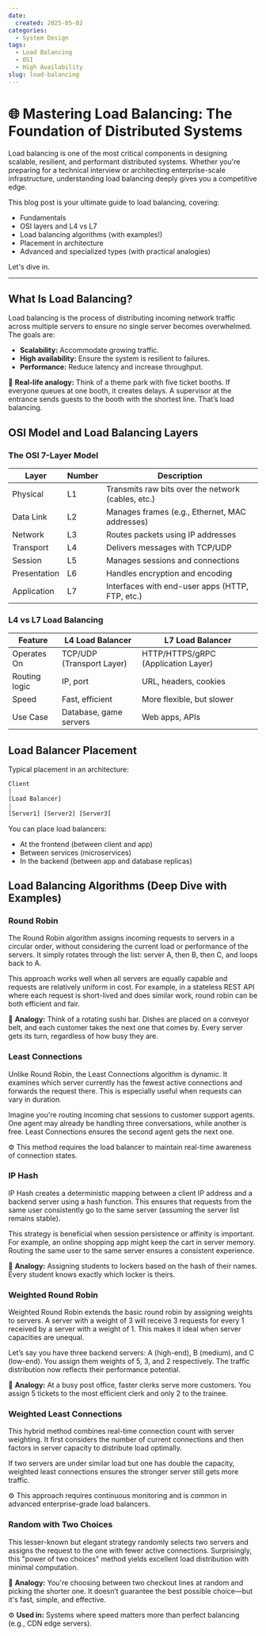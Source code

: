 ```yaml
---
date:
  created: 2025-05-02
categories:
  - System Design
tags:
  - Load Balancing
  - OSI
  - High Availability
slug: load-balancing
---
```


# 🌐 Mastering Load Balancing: The Foundation of Distributed Systems

Load balancing is one of the most critical components in designing scalable, resilient, and performant distributed systems. Whether you're preparing for a technical interview or architecting enterprise-scale infrastructure, understanding load balancing deeply gives you a competitive edge.

This blog post is your ultimate guide to load balancing, covering:

<!-- more -->
<ul>
    <li>Fundamentals</li>
    <li>OSI layers and L4 vs L7</li>
    <li>Load balancing algorithms (with examples!)</li>
    <li>Placement in architecture</li>
    <li>Advanced and specialized types (with practical analogies)</li>
</ul>

Let's dive in.

---

## What Is Load Balancing?

Load balancing is the process of distributing incoming network traffic across multiple servers to ensure no single server becomes overwhelmed. The goals are:

<ul>
    <li><strong>Scalability:</strong> Accommodate growing traffic.</li>
    <li><strong>High availability:</strong> Ensure the system is resilient to failures.</li>
    <li><strong>Performance:</strong> Reduce latency and increase throughput.</li>
</ul>

🎢 <strong>Real-life analogy:</strong> Think of a theme park with five ticket booths. If everyone queues at one booth, it creates delays. A supervisor at the entrance sends guests to the booth with the shortest line. That’s load balancing.

## OSI Model and Load Balancing Layers

### The OSI 7-Layer Model

| Layer        | Number | Description                                        |
| ------------ | ------ | -------------------------------------------------- |
| Physical     | L1     | Transmits raw bits over the network (cables, etc.) |
| Data Link    | L2     | Manages frames (e.g., Ethernet, MAC addresses)     |
| Network      | L3     | Routes packets using IP addresses                  |
| Transport    | L4     | Delivers messages with TCP/UDP                     |
| Session      | L5     | Manages sessions and connections                   |
| Presentation | L6     | Handles encryption and encoding                    |
| Application  | L7     | Interfaces with end-user apps (HTTP, FTP, etc.)    |

### L4 vs L7 Load Balancing

| Feature       | L4 Load Balancer          | L7 Load Balancer                    |
| ------------- | ------------------------- | ----------------------------------- |
| Operates On   | TCP/UDP (Transport Layer) | HTTP/HTTPS/gRPC (Application Layer) |
| Routing logic | IP, port                  | URL, headers, cookies               |
| Speed         | Fast, efficient           | More flexible, but slower           |
| Use Case      | Database, game servers    | Web apps, APIs                      |

## Load Balancer Placement

Typical placement in an architecture:

```py
Client
|
[Load Balancer]
|
[Server1] [Server2] [Server3]
```

You can place load balancers:

<ul>
<li>At the frontend (between client and app)</li>
<li>Between services (microservices)</li>
<li>In the backend (between app and database replicas)</li>
</ul>

## Load Balancing Algorithms (Deep Dive with Examples)

### Round Robin

The Round Robin algorithm assigns incoming requests to servers in a circular order, without considering the current load or performance of the servers. It simply rotates through the list: server A, then B, then C, and loops back to A.

This approach works well when all servers are equally capable and requests are relatively uniform in cost. For example, in a stateless REST API where each request is short-lived and does similar work, round robin can be both efficient and fair.

🎢 <strong>Analogy:</strong> Think of a rotating sushi bar. Dishes are placed on a conveyor belt, and each customer takes the next one that comes by. Every server gets its turn, regardless of how busy they are.

### Least Connections

Unlike Round Robin, the Least Connections algorithm is dynamic. It examines which server currently has the fewest active connections and forwards the request there. This is especially useful when requests can vary in duration.

Imagine you're routing incoming chat sessions to customer support agents. One agent may already be handling three conversations, while another is free. Least Connections ensures the second agent gets the next one.

⚙️ This method requires the load balancer to maintain real-time awareness of connection states.

### IP Hash

IP Hash creates a deterministic mapping between a client IP address and a backend server using a hash function. This ensures that requests from the same user consistently go to the same server (assuming the server list remains stable).

This strategy is beneficial when session persistence or affinity is important. For example, an online shopping app might keep the cart in server memory. Routing the same user to the same server ensures a consistent experience.

🎢 <strong>Analogy:</strong> Assigning students to lockers based on the hash of their names. Every student knows exactly which locker is theirs.

### Weighted Round Robin

Weighted Round Robin extends the basic round robin by assigning weights to servers. A server with a weight of 3 will receive 3 requests for every 1 received by a server with a weight of 1. This makes it ideal when server capacities are unequal.

Let’s say you have three backend servers: A (high-end), B (medium), and C (low-end). You assign them weights of 5, 3, and 2 respectively. The traffic distribution now reflects their performance potential.

🎢 <strong>Analogy:</strong> At a busy post office, faster clerks serve more customers. You assign 5 tickets to the most efficient clerk and only 2 to the trainee.

### Weighted Least Connections

This hybrid method combines real-time connection count with server weighting. It first considers the number of current connections and then factors in server capacity to distribute load optimally.

If two servers are under similar load but one has double the capacity, weighted least connections ensures the stronger server still gets more traffic.

⚙️ This approach requires continuous monitoring and is common in advanced enterprise-grade load balancers.

### Random with Two Choices

This lesser-known but elegant strategy randomly selects two servers and assigns the request to the one with fewer active connections. Surprisingly, this "power of two choices" method yields excellent load distribution with minimal computation.

🎢 <strong>Analogy:</strong> You're choosing between two checkout lines at random and picking the shorter one. It doesn’t guarantee the best possible choice—but it's fast, simple, and effective.

⚙️ <strong>Used in:</strong> Systems where speed matters more than perfect balancing (e.g., CDN edge servers).
